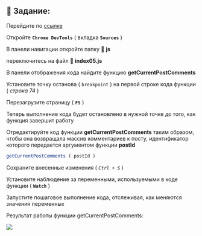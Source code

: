 ## :briefcase: Задание:

Перейдите по [ссылке](https://garevna.github.io/js-samples/#05)

Откройте **`Chrome DevTools`** ( вкладка **`Sources`** )

В панели навигации откройте папку :file_folder: **js**

переключитесь на файл :page_facing_up: **index05.js**

В панели отображения кода найдите функцию  **getCurrentPostComments**

Установите точку останова ( `breakpoint` )  на первой строке кода функции ( *строка 74* )

Перезагрузите страницу ( **`F5`** )

Теперь выполнение кода будет остановлено в нужной точке до того, как функция завершит работу

Отредактируйте код функции   **getCurrentPostComments**   таким образом, чтобы она возвращала массив комментариев к посту,
идентификатор которого передается аргументом функции  **postId**
```javascript
getCurrentPostComments ( postId )
```
Сохраните внесенные изменения ( *`Ctrl + S`* )

Установите наблюдение за переменными, используемыми в коде функции ( **`Watch`** )

Запустите пошаговое выполнение кода, отслеживая, как меняются значения переменных

Результат работы функции getCurrentPostComments:

![](http://icecream.me/uploads/ecfe1bff8e5f39ddb2f24ab8504b531e.png)